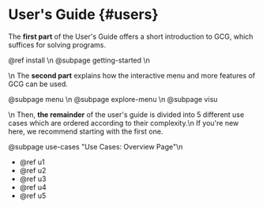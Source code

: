 # User's Guide {#users}

The **first part** of the User's Guide offers a short introduction to GCG, which suffices for solving programs.

 @ref install \n
 @subpage getting-started \n

\n
The **second part** explains how the interactive menu and more features of GCG can be used.

 @subpage menu \n
 @subpage explore-menu \n
 @subpage visu

\n
Then, **the remainder** of the user's guide is divided into 5 different use cases
which are ordered according to their complexity.\n
If you're new here, we recommend starting with the first one.

 @subpage use-cases "Use Cases: Overview Page"\n
 - @ref u1
 - @ref u2
 - @ref u3
 - @ref u4
 - @ref u5
